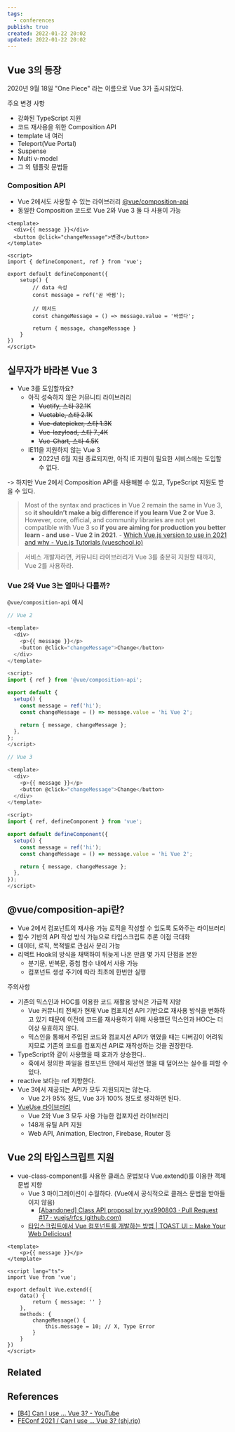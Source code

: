 ```yaml
---
tags:
  - conferences
publish: true
created: 2022-01-22 20:02
updated: 2022-01-22 20:02
---
```


## Vue 3의 등장

2020년 9월 18일 "One Piece" 라는 이름으로 Vue 3가 출시되었다.

주요 변경 사항

- 강화된 TypeScript 지원
- 코드 재사용을 위한 Composition API
- template 내 여러 
- Teleport(Vue Portal)
- Suspense
- Multi v-model
- 그 외 템플릿 문법들

### Composition API

- Vue 2에서도 사용할 수 있는 라이브러리 [@vue/composition-api](https://github.com/vuejs/composition-api)
- 동일한 Composition 코드로 Vue 2와 Vue 3 둘 다 사용이 가능

```vue
<template>
  <div>{{ message }}</div>
  <button @click="changeMessage">변경</button>
</template>

<script>
import { defineComponent, ref } from 'vue';

export default defineComponent({
	setup() {
		// data 속성
		const message = ref('곧 바뀜');

		// 메서드
		const changeMessage = () => message.value = '바꼈다';

		return { message, changeMessage }
	}
})
</script>
```


## 실무자가 바라본 Vue 3

- Vue 3를 도입할까요?
	- 아직 성숙하지 않은 커뮤니티 라이브러리
		- ~~Vuetify, 스타 32.1K~~
		- ~~Vuetable, 스타 2.1K~~
		- ~~Vue-datepicker, 스타 1.3K~~
		- ~~Vue-lazyload, 스타 7.,4K~~
		- ~~Vue-Chart, 스타 4.5K~~
	- IE11을 지원하지 않는 Vue 3
		- 2022년 6월 지원 종료되지만, 아직 IE 지원이 필요한 서비스에는 도입할 수 없다.

-> 하지만 Vue 2에서 Composition API를 사용해볼 수 있고, TypeScript 지원도 받을 수 있다.

> Most of the syntax and practices in Vue 2 remain the same in Vue 3, so **it shouldn’t make a big difference if you learn Vue 2 or Vue 3**. However, core, official, and community libraries are not yet compatible with Vue 3 so **if you are aiming for production you better learn - and use - Vue 2 in 2021**. - [Which Vue.js version to use in 2021 and why - Vue.js Tutorials (vueschool.io)](https://vueschool.io/articles/news/which-vue-js-version-to-use-in-2021-and-why/)

> 서비스 개발자라면, 커뮤니티 라이브러리가 Vue 3를 충분히 지원할 때까지, Vue 2를 사용하라.

### Vue 2와 Vue 3는 얼마나 다를까?

`@vue/composition-api` 예시

```typescript
// Vue 2

<template>
  <div>
    <p>{{ message }}</p>
    <button @click="changeMessage">Change</button>
  </div>
</template>

<script>
import { ref } from '@vue/composition-api';

export default {
  setup() {
    const message = ref('hi');
    const changeMessage = () => message.value = 'hi Vue 2';

    return { message, changeMessage };
  },
};
</script>
```

```typescript
// Vue 3

<template>
  <div>
    <p>{{ message }}</p>
    <button @click="changeMessage">Change</button>
  </div>
</template>

<script>
import { ref, defineComponent } from 'vue';

export default defineComponent({
  setup() {
    const message = ref('hi');
    const changeMessage = () => message.value = 'hi Vue 2';

    return { message, changeMessage };
  },
});
</script>
```

## @vue/composition-api란?

- Vue 2에서 컴포넌트의 재사용 가능 로직을 작성할 수 있도록 도와주는 라이브러리
- 함수 기반의 API 작성 방식 가능으로 타입스크립트 추론 이점 극대화
- 데이터, 로직, 목적별로 관심사 분리 가능
- 리액트 Hook의 방식을 채택하여 뒤늦게 나온 만큼 몇 가지 단점을 본완
	- 분기문, 반복문, 중첩 함수 내에서 사용 가능
	- 컴포넌트 생성 주기에 따라 최초에 한번만 실행

주의사항

- 기존의 믹스인과 HOC를 이용한 코드 재활용 방식은 가급적 지양
	- Vue 커뮤니티 전체가 현재 Vue 컴포지션 API 기반으로 재사용 방식을 변화하고 있기 때문에 이전에 코드를 재사용하기 위해 사용했던 믹스인과 HOC는 더 이상 유효하지 않다.
	- 믹스인을 통해서 주입된 코드와 컴포지션 API가 엮였을 때는 디버깅이 어려워지므로 기존의 코드를 컴포지션 API로 재작성하는 것을 권장한다.
- TypeScript와 같이 사용했을 때 효과가 상승한다..
	- 훅에서 정의한 파일을 컴포넌트 안에서 재선언 했을 때 덮어쓰는 실수를 피할 수 있다.
- reactive 보다는 ref 지향한다.
- Vue 3에서 제공되는 API가 모두 지원되지는 않는다.
	- Vue 2가 95% 정도, Vue 3가 100% 정도로 생각하면 된다.
- [VueUse 라이브러리](https://vueuse.org/)
	- Vue 2와 Vue 3 모두 사용 가능한 컴포지션 라이브러리
	- 148개 유틸 API 지원
	- Web API, Animation, Electron, Firebase, Router 등

## Vue 2의 타입스크립트 지원

- vue-class-component를 사용한 클래스 문법보다 Vue.extend()를 이용한 객체 문법 지향
	- Vue 3 마이그레이션이 수월하다. (Vue에서 공식적으로 클래스 문법을 받아들이지 않음)
		- [[Abandoned] Class API proposal by yyx990803 · Pull Request #17 · vuejs/rfcs (github.com)](https://github.com/vuejs/rfcs/pull/17)
	- [타입스크립트에서 Vue 컴포넌트를 개발하는 방법 | TOAST UI :: Make Your Web Delicious!](https://ui.toast.com/weekly-pick/ko_20190327#class-based-component)

```vue
<template>
	<p>{{ message }}</p>
</template>

<script lang="ts">
import Vue from 'vue';

export default Vue.extend({
	data() {
		return { message: '' }
	},
	methods: {
		changeMessage() {
			this.message = 10; // X, Type Error
		}
	}
})
</script>
```

## Related

## References

- [[B4] Can I use ... Vue 3? - YouTube](https://www.youtube.com/watch?v=Z0OG00YQeMg)
- [FEConf 2021 / Can I use ... Vue 3? (shj.rip)](https://www.shj.rip/feconf-2021-can-i-use-vue-3)